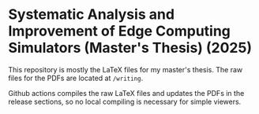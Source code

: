 # Systematic Analysis and Improvement of Edge Computing Simulators (Master's Thesis) (2025)

This repository is mostly the LaTeX files for my master's thesis.
The raw files for the PDFs are located at `/writing`.

Github actions compiles the raw LaTeX files and updates the PDFs in the release sections, so no local compiling is necessary for simple viewers.
